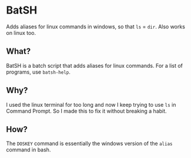 # BatSH
Adds aliases for linux commands in windows, so that ```ls``` = ```dir```. Also works on linux too.
## What?
BatSH is a batch script that adds aliases for linux commands. For a list of programs, use ```batsh-help```.
## Why?
I used the linux terminal for too long and now I keep trying to use ```ls``` in Command Prompt. So I made this to fix it without breaking a habit.
## How?
The ```DOSKEY``` command is essentially the windows version of the ```alias``` command in bash.

